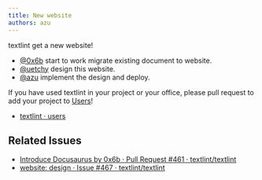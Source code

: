 ```yaml
---
title: New website
authors: azu
---
```


textlint get a new website!

- [@0x6b](https://github.com/0x6b) start to work migrate existing document to website.
- [@uetchy](https://github.com/uetchy) design this website.
- [@azu](https://github.com/azu) implement the design and deploy.


If you have used textlint in your project or your office, please pull request to add your project to [Users](https://textlint.org/users.html)!

- [textlint · users](https://textlint.org/users.html)

## Related Issues

- [Introduce Docusaurus by 0x6b · Pull Request #461 · textlint/textlint](https://github.com/textlint/textlint/pull/461)
- [website: design · Issue #467 · textlint/textlint](https://github.com/textlint/textlint/issues/467)
